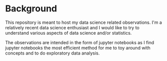 Background
=========

This repository is meant to host my data science related
observations. I'm a relatively recent data science enthusiast and I
would like to try to understand various aspects of data science and/or
statistics.

The observations are intended in the form of jupyter notebooks as I
find jupyter notebooks the most efficient method for me to toy around
with concepts and to do exploratory data analysis.